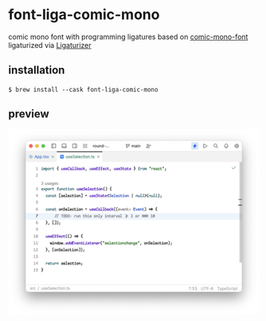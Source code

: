 # font-liga-comic-mono

comic mono font with programming ligatures based on [comic-mono-font](https://dtinth.github.io/comic-mono-font/) ligaturized via [Ligaturizer](https://github.com/ToxicFrog/Ligaturizer)

## installation

```
$ brew install --cask font-liga-comic-mono
```
## preview

![](./preview.png)